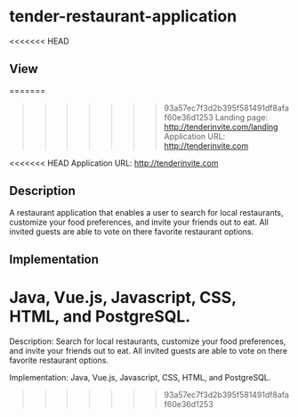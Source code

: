 # tender-restaurant-application

<<<<<<< HEAD
## View 
=======
>>>>>>> 93a57ec7f3d2b395f581491df8afaf60e36d1253
Landing page: http://tenderinvite.com/landing
Application URL: http://tenderinvite.com

<<<<<<< HEAD
Application URL: http://tenderinvite.com


## Description
A restaurant application that enables a user to search for local restaurants, customize your food preferences, and invite your friends out to eat.  All invited guests are able to vote on there favorite restaurant options.

## Implementation 
Java, Vue.js, Javascript, CSS, HTML, and PostgreSQL.
=======
Description: Search for local restaurants, customize your food preferences, and invite your friends out to eat.  All invited guests are able to vote on there favorite restaurant options.

Implementation: Java, Vue.js, Javascript, CSS, HTML, and PostgreSQL.
>>>>>>> 93a57ec7f3d2b395f581491df8afaf60e36d1253
